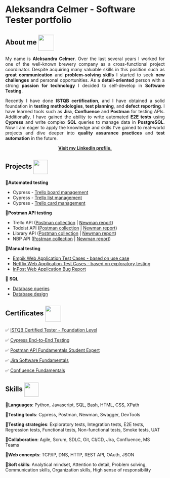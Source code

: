 # Aleksandra Celmer - Software Tester portfolio 

## About me <img src="https://github.com/acelmer/portfolio/assets/145276189/1b69f685-d055-4a1c-8165-b4fabff6a441" align="center" width="50" height="50"> 

<p align="justify">My name is <b>Aleksandra Celmer</b>. Over the last several years I worked for one of the well-known brewery company as a cross-functional project coordinator. Despite acquiring many valuable skills in this position such as <b>great communication</b> and <b>problem-solving skills</b> I started to seek <b>new challenges</b> and personal opportunities. As a <b>detail-oriented</b> person with a strong <b>passion for technology</b> I decided to self-develop in <b>Software Testing</b>.</p>


<p align="justify">Recently I have done <b>ISTQB certification</b>, and I have obtained a solid foundation in <b>testing methodologies</b>, <b>test planning</b>, and <b>defect reporting</b>. I have learned
tools such as <b>Jira</b>, <b>Confluence</b> and <b>Postman</b> for testing APIs. Additionally, I have gained the ability to write automated <b>E2E tests</b> using <b>Cypress</b> and write complex <b>SQL</b> queries to manage data in <b>PostgreSQL</b>.
Now I am eager to apply the knowledge and skills I've gained to real-world projects and dive deeper into <b>quality assurance practices</b> and <b>test automation</b> in the future.</p>

<p align="center"><b><a href="https://www.linkedin.com/in/aleksandra-celmer-347805164/">Visit my LinkedIn profile.</a></b></p>

## Projects <img src="https://github.com/acelmer/portfolio/assets/145276189/2e6edf10-51f5-4821-af32-aece90a2b6b5" align="center" width="45" height="45"> 

:white_square_button:**Automated testing**

- Cypress - [Trello board management](https://github.com/acelmer/cypress-trello/blob/main/cypress/e2e/board_management.cy.js)
- Cypress - [Trello list management](https://github.com/acelmer/cypress-trello/blob/main/cypress/e2e/list_management.cy.js)
- Cypress - [Trello card management](https://github.com/acelmer/cypress-trello/blob/main/cypress/e2e/card_management.cy.js)

:white_square_button:**Postman API testing**

- Trello API ([Postman collection](Postman/Trello.postman_collection.json) |  [Newman report](https://raw.githack.com/acelmer/portfolio/main/Postman/Trello_API.html?fbclid=IwAR0gMGeBEQFCsXhB1gJuS4DtiBNUDSP2bwyWvgNVO8krYOMu1WhSlrIgHyg))
- Todoist API ([Postman collection](Postman/Todoist.postman_collection.json) |  [Newman report](https://raw.githack.com/acelmer/portfolio/main/Postman/Todoist_API.html?fbclid=IwAR0gMGeBEQFCsXhB1gJuS4DtiBNUDSP2bwyWvgNVO8krYOMu1WhSlrIgHyg))
- Library API ([Postman collection](Postman/Library_API.postman_collection.json) |  [Newman report](https://raw.githack.com/acelmer/portfolio/main/Postman/Library_API.html?fbclid=IwAR0gMGeBEQFCsXhB1gJuS4DtiBNUDSP2bwyWvgNVO8krYOMu1WhSlrIgHyg))
- NBP API ([Postman collection](Postman/NBP.postman_collection.json) |  [Newman report](https://raw.githack.com/acelmer/portfolio/main/Postman/NBP.html?fbclid=IwAR0gMGeBEQFCsXhB1gJuS4DtiBNUDSP2bwyWvgNVO8krYOMu1WhSlrIgHyg))

:white_square_button:**Manual testing**
  
- [Empik Web Application Test Cases - based on use case](https://docs.google.com/spreadsheets/d/1AN7z1e0Ny1tuo1sXdqqQgidv9GixtXoH/edit?usp=sharing&ouid=109747489750522179465&rtpof=true&sd=true)
- [Netflix Web Application Test Cases - based on exploratory testing](https://docs.google.com/spreadsheets/d/17psA1ZYsGVYgK4_7y0Cx8vZgoUuNNylW/edit?usp=sharing&ouid=109747489750522179465&rtpof=true&sd=true)
- [InPost Web Application Bug Report](https://docs.google.com/spreadsheets/d/1XV4nUL59xOcEjUJ4TvtGdAf3-VCu9XNG/edit?usp=sharing&ouid=109747489750522179465&rtpof=true&sd=true) 

:white_square_button: **SQL**

- [Database queries](SQL/SQL.md)
- [Database design](SQL/SQL%20database%20design.md)

## Certificates <img src="https://github.com/acelmer/portfolio/assets/145276189/96f37b77-65d6-4515-a46d-2170cfd5f3b1" align="center" width="50" height="50"> 
:white_check_mark: [ISTQB Certified Tester - Foundation Level](https://drive.google.com/file/d/1LxLEEnz1NkOetT5S5jszJUaeEq8PilnG/view?usp=drive_link)

:white_check_mark: [Cypress End-to-End Testing](https://drive.google.com/file/d/1PVwH8ctNbV022fe9Aah-JdjjyM3ZASJ8/view?usp=drive_link)

:white_check_mark: [Postman API Fundamentals Student Expert](https://drive.google.com/file/d/1zcR4zhPTtEmgdxzC-ZyQsk5D5v0dnw9d/view?usp=drive_link)

:white_check_mark: [Jira Software Fundamentals](https://university.atlassian.com/student/award/P43BSbv88LpUbwXEpJZB1Xfk)

:white_check_mark: [Confluence Fundamentals](https://university.atlassian.com/student/award/qrDA5NcHd6SYEDesCZcJVetP)

## Skills <img src="https://github.com/acelmer/portfolio/assets/145276189/75ade191-fdfe-44c5-8974-0cd7770d1652" align="center" width="45" height="45"> 

:white_square_button:<b>Languages</b>: Python, Javascript, SQL, Bash, HTML, CSS, XPath

:white_square_button:<b>Testing tools</b>: Cypress, Postman, Newman, Swagger, DevTools

:white_square_button:<b>Testing strategies</b>: Exploratory tests, Integration tests, E2E tests, Regression tests, Functional tests, Non-functional tests, Smoke tests, UAT

:white_square_button:<b>Collaboration</b>: Agile, Scrum, SDLC, Git, CI/CD, Jira, Confluence, MS Teams

:white_square_button:<b>Web concepts</b>: TCP/IP, DNS, HTTP, REST API, OAuth, JSON

:white_square_button:<b>Soft skills</b>: Analytical mindset, Attention to detail, Problem solving, Communication skills, Organization skills, High sense of responsibility
